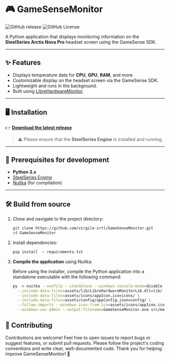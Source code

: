 # 🎮 GameSenseMonitor

![GitHub release](https://img.shields.io/github/v/release/virgile-crtl/GameSenseMonitor)
![GitHub License](https://img.shields.io/github/license/virgile-crtl/GameSenseMonitor)

A Python application that displays monitoring information on the **SteelSeries Arctis Nova Pro** headset screen using the GameSense SDK.

---

## ✨ Features

- Displays temperature data for **CPU**, **GPU**, **RAM**, and more.
- Customizable display on the headset screen via the GameSense SDK.
- Lightweight and runs in the background.
- Built using [LibreHardwareMonitor](https://github.com/LibreHardwareMonitor/LibreHardwareMonitor).

---

## 🖥️ Installation

👉 [**Download the latest release**](https://github.com/virgile-crtl/GameSenseMonitor/releases/latest)

> ⚠️ Please ensure that the **SteelSeries Engine** is installed and running.

---

## 🧰 Prerequisites for development

- **Python 3.x**
- [SteelSeries Engine](https://steelseries.com/engine)
- [Nuitka](https://nuitka.net/) (for compilation)

---

## 🛠️ Build from source

1. Clone and navigate to the project directory:

   ```bash
   git clone https://github.com/virgile-crtl/GameSenseMonitor.git
   cd GameSenseMonitor
   ```

2. Install dependencies:

   ```bash
   pip install -r requirements.txt
   ```

3. **Compile the application** using Nuitka:

   Before using the installer, compile the Python application into a standalone executable with the following command:

   ```bash
   py -m nuitka --onefile --standalone --windows-console-mode=disable \
     --include-data-files=assets/lib/LibreHardwareMonitorLib.dll=lib/ \
     --include-data-files=assets/icons/appIcon.ico=icons/ \
     --include-data-files=assets/config/appConfig.json=config/ \
     --follow-imports --windows-icon-from-ico=assets/icons/appIcon.ico \
     --windows-uac-admin --output-filename=GameSenseMonitor.exe src/main.py
   ```

## 🤝 Contributing

Contributions are welcome!
Feel free to open issues to report bugs or suggest features, or submit pull requests.
Please follow the project's coding conventions and write clear, well-documented code.
Thank you for helping improve GameSenseMonitor! 🙏
